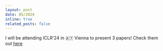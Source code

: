 ```yaml
---
layout: post
date: 05/2024
inline: true
related_posts: false
---
```


I will be attending ICLR'24 in 🇦🇹 Vienna to present 3 papers! Check them out [here](https://fabrahman.github.io/publications/)
